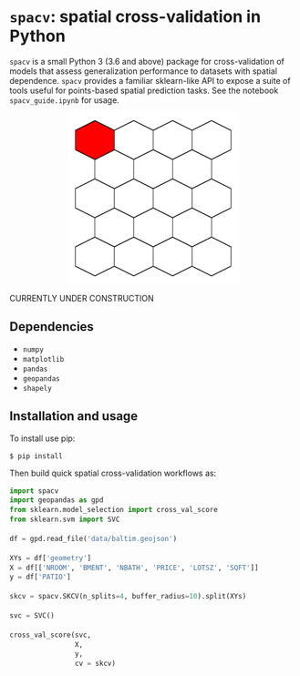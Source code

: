 # `spacv`: spatial cross-validation in Python

`spacv` is a small Python 3 (3.6 and above) package for cross-validation of models
that assess generalization performance to datasets with spatial dependence. `spacv` provides
a familiar sklearn-like API to expose a suite of tools useful for points-based spatial prediction tasks.
See the notebook `spacv_guide.ipynb` for usage.



<p align="center">
<img src="demo_viz.gif" width="300" height="300"/>
</p>

CURRENTLY UNDER CONSTRUCTION

## Dependencies

* `numpy`
* `matplotlib`
* `pandas`
* `geopandas`
* `shapely`

## Installation and usage

To install use pip:

    $ pip install

Then build quick spatial cross-validation workflows as:

```python
import spacv
import geopandas as gpd
from sklearn.model_selection import cross_val_score
from sklearn.svm import SVC

df = gpd.read_file('data/baltim.geojson')

XYs = df['geometry']
X = df[['NROOM', 'BMENT', 'NBATH', 'PRICE', 'LOTSZ', 'SQFT']]
y = df['PATIO']

skcv = spacv.SKCV(n_splits=4, buffer_radius=10).split(XYs)

svc = SVC()

cross_val_score(svc, 
                X, 
                y, 
                cv = skcv)
```
